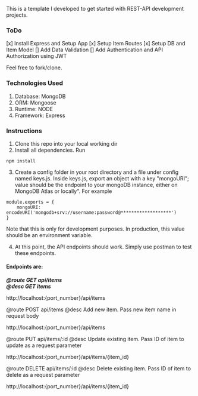 This is a template I developed to get started with REST-API development projects.

### ToDo

[x] Install Express and Setup App
[x] Setup Item Routes
[x] Setup DB and Item Model
[] Add Data Validation
[] Add Authentication and API Authorization using JWT

Feel free to fork/clone.

### Technologies Used

1. Database: MongoDB
2. ORM: Mongoose
3. Runtime: NODE
4. Framework: Express

### Instructions

1. Clone this repo into your local working dir
2. Install all dependencies. Run

```
npm install
```

3. Create a config folder in your root directory and a file under config named keys.js. Inside keys.js, export an object with a key "mongoURI"; value should be the endpoint to your mongoDB instance, either on MongoDB Atlas or locally". For example

```
module.exports = {
    mongoURI: encodeURI('mongodb+srv://username:password@*******************')
}
```
Note that this is only for development purposes. In production, this value should be an environment variable.

4. At this point, the API endpoints should work. Simply use postman to test these endpoints. 

#### Endpoints are:

***@route GET api/items\
@desc GET items***

http://localhost:{port_number}/api/items



@route POST api/items
@desc Add new item. Pass new item name in request body

http://localhost:{port_number}/api/items


@route PUT api/items/:id
@desc Update existing item. Pass ID of item to update as a request parameter

http://localhost:{port_number}/api/items/{item_id}


@route DELETE api/items/:id
@desc Delete existing item. Pass ID of item to delete as a request parameter

http://localhost:{port_number}/api/items/{item_id}



